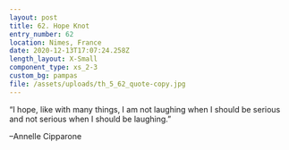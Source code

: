 ```yaml
---
layout: post
title: 62. Hope Knot
entry_number: 62
location: Nimes, France
date: 2020-12-13T17:07:24.258Z
length_layout: X-Small
component_type: xs_2-3
custom_bg: pampas
file: /assets/uploads/th_5_62_quote-copy.jpg
---
```

“I hope, like with many things, I am not laughing when I should be serious and not serious when I should be laughing.” 

–Annelle Cipparone